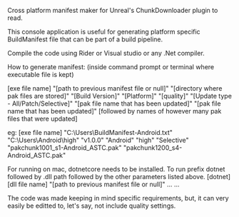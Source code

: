 Cross platform manifest maker for Unreal's ChunkDownloader plugin to read.

This console application is useful for generating platform specific BuildManifest file that can be part of a build pipeline. 

Compile the code using Rider or Visual studio or any .Net compiler. 

How to generate manifest: (inside command prompt or terminal where executable file is kept)

[exe file name] "[path to previous manifest file or null]"
"[directory where pak files are stored]"
"[Build Version]"
"[Platform]"
"[quality]"
"[Update type - All/Patch/Selective]"
"[pak file name that has been updated]"
"[pak file name that has been updated]"
[followed by names of however many pak files that were updated] 

eg:
[exe file name] "C:\Users\BuildManifest-Android.txt"
"C:\Users\Android\high"
"v1.0.0"
"Android"
"high"
"Selective"
"pakchunk1001_s1-Android_ASTC.pak"
"pakchunk1200_s4-Android_ASTC.pak"

For running on mac, dotnetcore needs to be installed. 
To run prefix dotnet followed by .dll path followed by the other parameters listed above.
[dotnet][dll file name] "[path to previous manifest file or null]"
...
...

The code was made keeping in mind specific requirements, but, it can very easily be editted to, let's say, not include quality settings.
